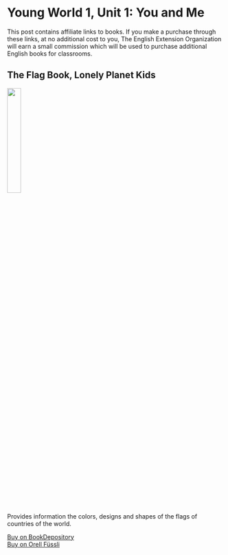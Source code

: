 # Young World 1, Unit 1: You and Me

This post contains affiliate links to books. If you make a purchase through these links, at no additional cost to you, The English Extension Organization will earn a small commission which will be used to purchase additional English books for classrooms.

## The Flag Book, Lonely Planet Kids

<img src="https://imgur.com/7nRyPSf.png" width="25%" />

Provides information the colors, designs and shapes of the flags of countries of the world.

<a href="https://www.bookdepository.com/Flag-Book-Lonely-Planet-Kids/9781788683098?ref=grid-view&qid=1656069226646&sr=1-1"> Buy on BookDepository</a>  
<a href="https://www.orellfuessli.ch/shop/home/artikeldetails/A1054007305">Buy on Orell Füssli</a>






<!--stackedit_data:
eyJoaXN0b3J5IjpbOTUzODgxNDk5LC0xNjg2MzkwMjA1XX0=
-->